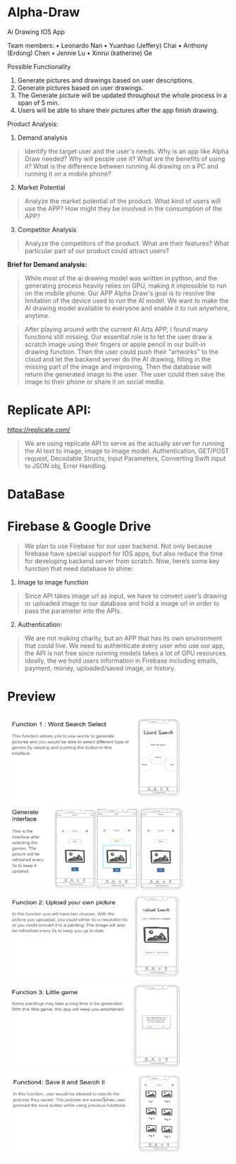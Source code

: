 # Alpha-Draw
Ai Drawing IOS App


Team members:
  • Leonardo Nan
  • Yuanhao (Jeffery) Chai
  • Anthony (Erdong) Chen
  • Jennie Lu
  • Xinrui (katherine) Ge

Possible Functionality
1. Generate pictures and drawings based on user descriptions.
2. Generate pictures based on user drawings.
3. The Generate picture will be updated throughout the whole process in a span of 5 min.
4. Users will be able to share their pictures after the app finish drawing.


Product Analysis:
1. Demand analysis
  > Identify the target user and the user's needs. Why is an app like Alpha Draw needed? Why will people use it? What are the benefits of using it? What is the difference between running AI drawing on a PC and running it on a mobile phone?
2. Market Potential
  > Analyze the market potential of the product. What kind of users will use the APP? How might they be involved in the consumption of the APP? 
3. Competitor Analysis
  > Analyze the competitors of the product. What are their features? What particular part of our product could attract users?

**Brief for Demand analysis:**

>While most of the ai drawing model was written in python, and the generating process heavily relies on GPU, making it impossible to run on the mobile phone. Our APP Alpha Draw's goal is to resolve the limitation of the device used to run the AI model. We want to make the AI drawing model available to everyone and enable it to run anywhere, anytime. 

>After playing around with the current AI Arts APP, I found many functions still missing. Our essential role is to let the user draw a scratch image using their fingers or apple pencil in our built-in drawing function. Then the user could push their "artworks" to the cloud and let the backend server do the AI drawing, filling in the missing part of the image and improving. Then the database will return the generated image to the user. The user could then save the image to their phone or share it on social media.


# Replicate API:
https://replicate.com/
> We are using replicate API to serve as the actually server for running the AI text to image, image to image model.
> Authentication, GET/POST request, Decodable Structs, Input Parameters, Converting Swift input to JSON obj, Error Handling.

# DataBase
# Firebase & Google Drive
>We plan to use Firebase for our user backend. Not only because firebase have special support for IOS apps, but also reduce the time for developing backend server from scratch. Now, here’s some key function that need database to shine:

1. Image to image function
> Since API takes image url as input, we have to convert user’s drawing or uploaded image to our database and hold a image url in order to pass the parameter into the APIs.

2. Authentication:
> We are not making charity, but an APP that has its own environment that could live. We need to authenticate every user who use our app, the API is not free since running models takes a lot of GPU resources. Ideally, the we hold users information in Firebase including emails, payment, money, uploaded/saved image, or history.


# Preview
<img src="/preview1.png" alt="Alt text" title="Optional title"  height="200" width="400">
<img src="/preview2.png" alt="Alt text" title="Optional title"  height="200" width="400">
<br/>
<img src="/preview3.png" alt="Alt text" title="Optional title"  height="200" width="400">
<img src="/preview4.png" alt="Alt text" title="Optional title"  height="200" width="400">
<br/>
<img src="/preview5.png" alt="Alt text" title="Optional title"  height="200" width="400">

